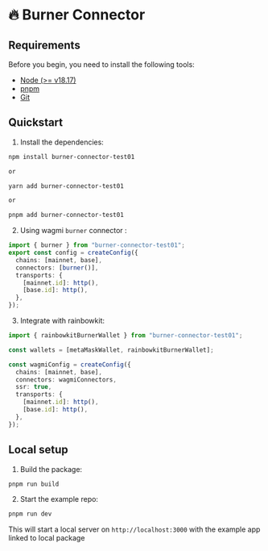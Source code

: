 # 🔥 Burner Connector

## Requirements

Before you begin, you need to install the following tools:

- [Node (>= v18.17)](https://nodejs.org/en/download/)
- [pnpm](https://pnpm.io/installation#using-corepack)
- [Git](https://git-scm.com/downloads)

## Quickstart

1. Install the dependencies:

```bash
npm install burner-connector-test01

or

yarn add burner-connector-test01

or

pnpm add burner-connector-test01
```

2. Using wagmi `burner` connector :

```ts
import { burner } from "burner-connector-test01";
export const config = createConfig({
  chains: [mainnet, base],
  connectors: [burner()],
  transports: {
    [mainnet.id]: http(),
    [base.id]: http(),
  },
});
```

3. Integrate with rainbowkit:

```ts
import { rainbowkitBurnerWallet } from "burner-connector-test01";

const wallets = [metaMaskWallet, rainbowkitBurnerWallet];

const wagmiConfig = createConfig({
  chains: [mainnet, base],
  connectors: wagmiConnectors,
  ssr: true,
  transports: {
    [mainnet.id]: http(),
    [base.id]: http(),
  },
});
```

## Local setup

1. Build the package:

```bash
pnpm run build
```

2. Start the example repo:

```bash
pnpm run dev
```

This will start a local server on `http://localhost:3000` with the example app linked to local package
